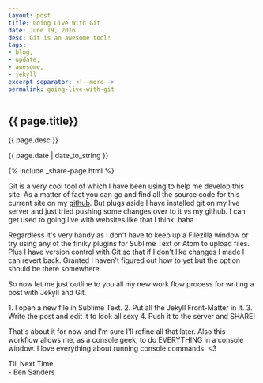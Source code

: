 ```yaml
---
layout: post
title: Going Live With Git
date: June 19, 2016
desc: Git is an awesome tool!
tags:
- blog,
- update,
- awesome,
- jekyll
excerpt_separator: <!--more-->
permalink: going-live-with-git
---
```

<!-- <img class="featured-image" src="/images/logo-2x.png"> -->
<h2 class="post-h2">{{ page.title}}</h2>
<p class="post-sub-desc"><span>{{ page.desc }}</span></p>
<p class="post-date"><span>{{ page.date | date_to_string }}</span></p>
<!--more-->
{% include _share-page.html %}
<p class="single-post">
Git is a very cool tool of which I have been using to help me develop this site. As a matter of fact
you can go and find all the source code for this current site on my <a target="_blank" href="https://github.com/bensanders/">github</a>.
But plugs aside I have installed git on my live server and just tried pushing some changes over to it vs my github. I can
get used to going live with websites like that I think. haha
</p>
<p class="single-post">
Regardless it's very handy as I don't have to keep up a Filezilla window or try using any of the finiky plugins for Sublime Text or Atom to upload files. Plus I have version control with Git so that if I don't like changes I made I can revert back. Granted I haven't figured out
how to yet but the option should be there somewhere. 
</p>
<p class="single-post">
So now let me just outline to you all my new work flow process for writing a post with Jekyll and Git.
</p>
<p class="single-post">
1. I open a new file in Sublime Text.
2. Put all the Jekyll Front-Matter in it.
3. Write the post and edit it to look all sexy
4. Push it to the server and SHARE!
</p>
<p class="single-post">
That's about it for now and I'm sure I'll refine all that later. Also this workflow allows me, as a console geek, to do 
EVERYTHING in a console window. I love everything about running console commands. <3
</p>
<p class="single-post">
Till Next Time.
<br/>
- Ben Sanders
</p>